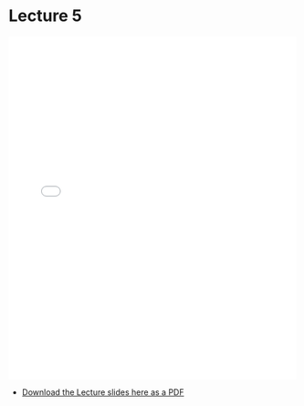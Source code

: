# Lecture 5

<div>
<iframe src="../../102_lec5.pdf" width="100%" height="600px" frameBorder="0"> </iframe>
</div>

- [Download the Lecture slides here as a PDF](../../102_lec5.pdf)
